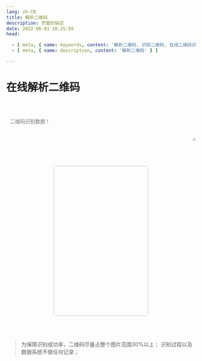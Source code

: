 ```yaml
---
lang: zh-CN
title: 解析二维码
description: 页面的描述
date: 2022-06-01 10:25:59
head:

  - [ meta, { name: keywords, content: '解析二维码, 识别二维码, 在线二维码识别' } ]
  - [ meta, { name: description, content: '解析二维码' } ]

---
```


# 在线解析二维码

<br>
<br>
<label style="display: flex;">
   <textarea class="transfer-textarea" readonly placeholder="二维码识别数据！" ref="value" v-model="value"></textarea>
</label>
<br>

<div class="file-main">
  <div class="file-box">
    <label for="fileName"></label>
    <input type="text" id="fileName" class="fileName" v-model="fileName" readonly @click="selectFile"/>
    <input type="file" accept=".png,.jpeg,.jpg" class="uploadFile" ref="file" @change="fileChange" />
    <M-Button style="cursor:pointer;" @click="selectFile" class="link" text="浏览" type="primary"></M-Button>
  </div>
</div>
<br>
<div style="width: 100%;text-align: center;display: block;">
    <img class="img" v-if="imageData" :src="imageData" ref="img" style="width: 50%;height: 50%;max-width: 400px;
        max-height: 400px;border-radius: 6px;border: 1px dashed var(--c-border);" alt="">
</div>
<br>
<div>
    <M-Button @click="parse()" class="transfer-parse" :isLoading="loading" text="解析" type="primary"></M-Button>
    &nbsp;&nbsp;
    <M-Button @click="reset()" text="重置"></M-Button>
</div>
<span class="copy" @click="copy()"></span>
<br>

> 为保障识别成功率，二维码尽量占整个图片范围30%以上；
> 识别过程以及数据系统不做任何记录；

<script>

import Clipboard from "clipboard";
import QrCode from 'qrcode-decoder';

export default {
  name: 'Transfer',
  data(){
    return {
        value: "",
        fileName: "未选择任何图片",
        uid: "",
        fileData: null,
        loading: false,
        imageData: ""
    };
  },
  methods: {
    selectFile(){
        this.$refs.file.click();
    },
    fileChange(){
        const file = this.$refs.file?.files[0];
        if(file){
            this.fileName = file.name;
            this.fileData = this.$refs.file?.files[0];
        }
        this.convertSetImageData(file)
    },
    convertSetImageData(file){
        const reader = new FileReader();
        reader.onloadend = (e) => {
            const img = new Image();
            img.src = e.target.result;
            img.onload = ()=> {
              const maxWidth = 1000;
              const maxHeight = 1000;
              let width = img.width;
              let height = img.height;
            
              if (width > maxWidth || height > maxHeight) {
                const ratio = Math.min(maxWidth / width, maxHeight / height);
                width *= ratio;
                height *= ratio;
              }
            
              const canvas = document.createElement('canvas');
              const ctx = canvas.getContext('2d');
              canvas.width = width;
              canvas.height = height;
              ctx.drawImage(img, 0, 0, width, height);
              this.imageData = canvas.toDataURL('image/jpeg', 0.8);
            };
        };
        reader.readAsDataURL(file);
    },
    parse() {
        const file = this.imageData;
        if (!file) {
            $warning("无待识别文件信息！");
            return;
        }
        this.loading = true;
        setTimeout(() => {
            this.getQrUrl(file).then((res) => {
                if (!res) {
                    $warning("识别失败，请检查图片是否模糊、正确！");
                    this.value = "";
                    return;
                }
                this.value = res.data;
                $('.copy').click();
            }).catch((err) => {
                $warning("识别失败，请检查图片是否正确！");
                this.value = "";
            }).finally(() => {
                this.loading = false;
            });
        }, 200);
    },
    getQrUrl(file) {
        const qr = new QrCode();
        return qr.decodeFromImage(file);
    },
    copy(){
        let clipboard = new Clipboard('.copy', {
          text:  () => {
            return this.value;
          },
        });
        clipboard.on('success', function () {
          $success("解析并复制成功！");
          clipboard.destroy();
        });
        clipboard.on('error', function () {
          $warning("不支持复制哦！");
          clipboard.destroy();
        });
    },
    reset(){
        this.value = '';
        this.fileName = '未选择任何文件';
        this.fileData = null;
        this.$refs.file.value = '';
        this.imageData = "";
    }
  },
  mounted() {
        this.$refs.value.focus();
        const oDragWrap = document.getElementsByClassName("file-box")[0];
        oDragWrap.addEventListener("dragenter", function(e) {
            e.preventDefault();
        }, false);
        oDragWrap.addEventListener("dragleave", function(e) {
        }, false);
        oDragWrap.addEventListener("dragover",function(e) {
            e.preventDefault();
        }, false);
        oDragWrap.addEventListener("drop", (e)=> {
            e.preventDefault();
            const files = e.dataTransfer.files;
            if (files.length === 0) {
                return;
            }
            let file = files[0];
            this.fileName = file.name;
            this.fileData = file;
            this.convertSetImageData(file)
        }, false);
  },
}
</script>

<style scoped>

.transfer-textarea{
    /*overflow: hidden;*/
    overflow-wrap: break-word; 
    max-height: 400px;
    min-height: 72px;
    resize: vertical;
    width: 100%;
    max-width: 100%;
    border-radius: 5px;
    outline: none;
    background-color: var(--c-bg);
    transition: background-color var(--t-color),border-color var(--t-color);
    color: var(--c-text);
    padding: 0.75em;
    border: 1px solid var(--c-border);
}


.file-main{
    height:32px;
}
.file-box{
    float:left;
}
.file-main input.uploadFile {
    display: none;
}
.file-main input.fileName{
    transition: background-color var(--t-color), border-color var(--t-color);
    outline: none;
    padding: 5px 5px 5px 0.75em;
    line-height:20px;
    border: 1px solid var(--c-border);
    margin-right: 10px;
    border-radius: 5px;
    background-color: var(--c-bg);
    color: var(--c-text);
    cursor: pointer;
}

</style>

<AdsbyGoogle slot="7889564278" layout="in-article"></AdsbyGoogle>

<Comment></Comment>
